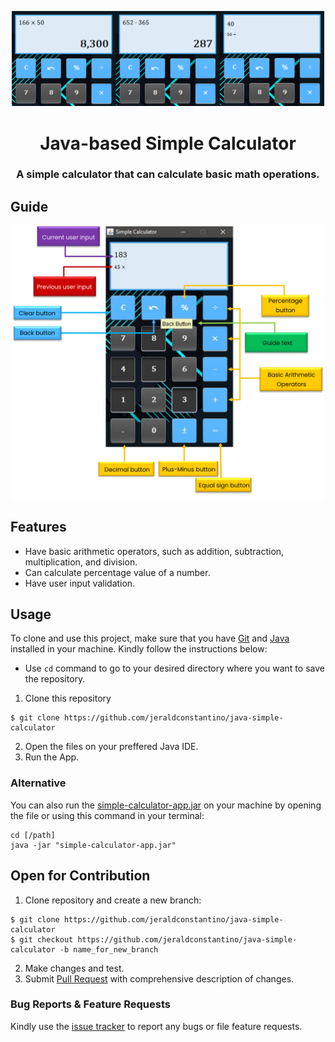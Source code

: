 <p align="center">
    <img width=500" src="https://github.com/jeraldconstantino/java-simple-calculator/blob/main/banner.png" alt="Simple Calculator banner">
</p>
<h1 align="center">Java-based Simple Calculator</h1>
<h3 align="center"> A simple calculator that can calculate basic math operations. </h3>

## Guide
<p align="center">
    <img width="500" src="https://github.com/jeraldconstantino/java-simple-calculator/blob/main/guide.png" alt="Pili-Balita logo">
</p>

## Features
- Have basic arithmetic operators, such as addition, subtraction, multiplication, and division.
- Can calculate percentage value of a number. 
- Have user input validation.

## Usage
To clone and use this project, make sure that you have [Git](https://git-scm.com/) and [Java](https://www.oracle.com/ph/java/technologies/downloads/) installed in your machine. Kindly follow the instructions below:    

* Use `cd` command to go to your desired directory where you want to save the repository.
1. Clone this repository
```
$ git clone https://github.com/jeraldconstantino/java-simple-calculator
```
2. Open the files on your preffered Java IDE.
3. Run the App.

### Alternative
You can also run the [simple-calculator-app.jar](https://github.com/jeraldconstantino/java-simple-calculator/blob/main/simple-calculator-app.jar) on your machine by opening the file or using this command in your terminal:
```
cd [/path]
java -jar "simple-calculator-app.jar"
```

## Open for Contribution
1. Clone repository and create a new branch: 
```
$ git clone https://github.com/jeraldconstantino/java-simple-calculator
$ git checkout https://github.com/jeraldconstantino/java-simple-calculator -b name_for_new_branch
```
2. Make changes and test.
3. Submit [Pull Request](https://github.com/jeraldconstantino/java-simple-calculator/pulls) with comprehensive description of changes.

### Bug Reports & Feature Requests
Kindly use the [issue tracker](https://github.com/jeraldconstantino/java-simple-calculator/issues) to report any bugs or file feature requests.
